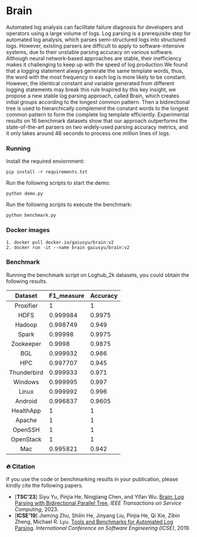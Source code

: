 # Brain


Automated log analysis can facilitate failure diagnosis for developers and operators using a large volume of logs. Log parsing is a prerequisite step for automated log analysis, which parses semi-structured logs into structured logs. However, existing parsers are difficult to apply to software-intensive systems, due to their unstable parsing accuracy on various software. Although neural network-based approaches are stable, their inefficiency makes it challenging to keep up with the speed of log production.We found that a logging statement always generate the same template words, thus, the word with the most frequency in each log is more likely to be constant. However, the identical constant and variable generated from different logging statements may break this rule Inspired by this key insight, we propose a new stable log parsing approach, called Brain, which creates initial groups according to the longest common pattern. Then a bidirectional tree is used to hierarchically complement the constant words to the longest common pattern to form the complete log template efficiently. Experimental results on 16 benchmark datasets show that our approach outperforms the state-of-the-art parsers on two widely-used parsing accuracy metrics, and it only takes around 46 seconds to process one million lines of logs.


### Running

Install the required enviornment:
```
pip install -r requirements.txt
```

Run the following scripts to start the demo:

```
python demo.py
```

Run the following scripts to execute the benchmark:

```
python benchmark.py
```

### Docker images

```
1. docker pull docker.io/gaiusyu/brain:v2
2. docker run -it --name brain gaiusyu/brain:v2
```

### Benchmark

Running the benchmark script on Loghub_2k datasets, you could obtain the following results.

|   Dataset   | F1_measure | Accuracy |
|:-----------:|:----------|:---------|
|  Proxifier  | 1          | 1        |
|     HDFS    | 0.999984   | 0.9975   |
|    Hadoop   | 0.998749   | 0.949    |
|    Spark    | 0.99998    | 0.9975   |
|  Zookeeper  | 0.9998     | 0.9875   |
|     BGL     | 0.999932   | 0.986    |
|     HPC     | 0.997707   | 0.945    |
| Thunderbird | 0.999933   | 0.971    |
|   Windows   | 0.999995   | 0.997    |
|    Linux    | 0.999992   | 0.996    |
|   Android   | 0.996837   | 0.9605   |
|  HealthApp  | 1          | 1        |
|    Apache   | 1          | 1        |
|   OpenSSH   | 1          | 1        |
|  OpenStack  | 1          | 1        |
|     Mac     | 0.995821   | 0.942    |


### 🔥 Citation

If you use the code or benchmarking results in your publication, please kindly cite the following papers.

+ [**TSC'23**] Siyu Yu, Pinjia He, Ningjiang Chen, and Yifan Wu. [Brain: Log Parsing with Bidirectional Parallel Tree](https://ieeexplore.ieee.org/abstract/document/10109145), *IEEE Transactions on Service Computing*, 2023.
+ [**ICSE'19**] Jieming Zhu, Shilin He, Jinyang Liu, Pinjia He, Qi Xie, Zibin Zheng, Michael R. Lyu. [Tools and Benchmarks for Automated Log Parsing](https://arxiv.org/pdf/1811.03509.pdf). *International Conference on Software Engineering (ICSE)*, 2019.
